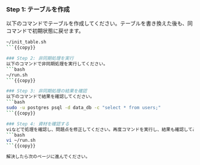 ### Step 1: テーブルを作成
以下のコマンドでテーブルを作成してください。テーブルを書き換えた後も、同コマンドで初期状態に戻せます。
```bash
~/init_table.sh
```{{copy}}

### Step 2: 非同期処理を実行
以下のコマンドで非同期処理を実行してください。
```bash
~/run.sh
```{{copy}}

### Step 3: 非同期処理の結果を確認
以下のコマンドで結果を確認してください。
```bash
sudo -u postgres psql -d data_db -c "select * from users;"
```{{copy}}

### Step 4: 資材を確認する
viなどで処理を確認し、問題点を修正してください。再度コマンドを実行し、結果も確認してみましょう。
```bash
vi ~/run.sh
```{{copy}}

解決したら次のページに進んでください。